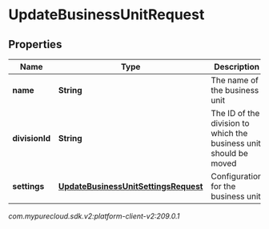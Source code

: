 # UpdateBusinessUnitRequest


## Properties

| Name | Type | Description | Notes |
| ------------ | ------------- | ------------- | ------------- |
| **name** | **String** | The name of the business unit |  [optional] |
| **divisionId** | **String** | The ID of the division to which the business unit should be moved |  [optional] |
| **settings** | [**UpdateBusinessUnitSettingsRequest**](UpdateBusinessUnitSettingsRequest) | Configuration for the business unit |  [optional] |




_com.mypurecloud.sdk.v2:platform-client-v2:209.0.1_
